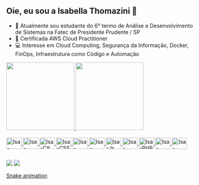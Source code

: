 ## Oie, eu sou a Isabella Thomazini 👋
- 🌱 Atualmente sou estudante do 6° termo de Análise e Desenvolvimento de Sistemas na Fatec de Presidente Prudente / SP
- 📜 Certificada AWS Cloud Practitioner 
- 💻 Interesse em Cloud Computing, Segurança da Informação, Docker, FinOps, Infraestrutura como Código e Automação

<div>
  <a href="https://github.com/Azisa06">
  <img height="180em" src="https://github-readme-stats.vercel.app/api?username=Azisa06&show_icons=true&theme=radical&include_all_commits&count_private=true"/>
  <img height="180em" src="https://github-readme-stats.vercel.app/api/top-langs/?username=Azisa06&layout=compact&langs_count=16&theme=radical"/>
</div>

<div style="display: inline_block"><br>
  <img align="center" alt="Isa-AWS" height="30" width="40" src="https://cdn.jsdelivr.net/gh/devicons/devicon@latest/icons/amazonwebservices/amazonwebservices-original-wordmark.svg">
  <img align="center" alt="Isa-Bootstrap" height="30" width="40" src="https://cdn.jsdelivr.net/gh/devicons/devicon@latest/icons/bootstrap/bootstrap-original.svg">
  <img align="center" alt="Isa-C#" height="30" width="40" src="https://cdn.jsdelivr.net/gh/devicons/devicon@latest/icons/csharp/csharp-original.svg">
  <img align="center" alt="Isa-CSS" height="30" width="40" src="https://cdn.jsdelivr.net/gh/devicons/devicon@latest/icons/css3/css3-original.svg">
  <img align="center" alt="Isa-Docker" height="30" width="40" src="https://cdn.jsdelivr.net/gh/devicons/devicon@latest/icons/docker/docker-original.svg">
  <img align="center" alt="Isa-HTML" height="30" width="40" src="https://cdn.jsdelivr.net/gh/devicons/devicon@latest/icons/html5/html5-original.svg">
  <img align="center" alt="Isa-Js" height="30" width="40" src="https://cdn.jsdelivr.net/gh/devicons/devicon@latest/icons/javascript/javascript-original.svg">
  <img align="center" alt="Isa-Node" height="30" width="40" src="https://cdn.jsdelivr.net/gh/devicons/devicon@latest/icons/nodejs/nodejs-original-wordmark.svg">
  <img align="center" alt="Isa-PHP" height="30" width="40" src="https://cdn.jsdelivr.net/gh/devicons/devicon@latest/icons/php/php-original.svg">
  <img align="center" alt="Isa-Python" height="30" width="40" src="https://cdn.jsdelivr.net/gh/devicons/devicon@latest/icons/python/python-original.svg">
  <img align="center" alt="Isa-React" height="30" width="40" src="https://cdn.jsdelivr.net/gh/devicons/devicon@latest/icons/react/react-original.svg">
</div>

##
  
<div>
  <a href="https://www.linkedin.com/in/isabella-thomazini/ target="_blank><img src="https://img.shields.io/badge/LinkedIn-0077B5?style=for-the-badge&logo=linkedin&logoColor=white" target="_blank"></a>
  <a href="mailto:isabella.c.thomazini@gmail.com"><img src="https://img.shields.io/badge/Gmail-D14836?style=for-the-badge&logo=gmail&logoColor=white" target="_blank"></a>
</div>

[Snake animation](https://github.com/Azisa06/Azisa06/blob/output/github-contribution-grid-snake.svg)
